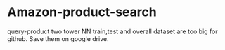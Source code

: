 # Amazon-product-search
query-product two tower NN
train,test and overall dataset are too big for github. Save them on google drive.
